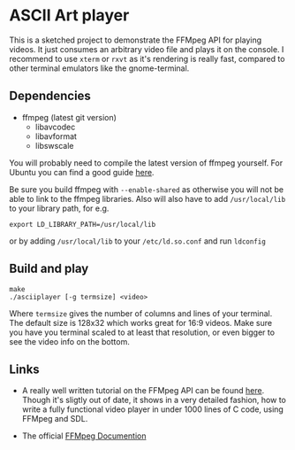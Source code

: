 ASCII Art player
================

This is a sketched project to demonstrate the FFMpeg API for playing videos.
It just consumes an arbitrary video file and plays it on the console.
I recommend to use `xterm` or `rxvt` as it's rendering is really fast, 
compared to other terminal emulators like the gnome-terminal.

Dependencies
------------

- ffmpeg (latest git version)
    * libavcodec
    * libavformat
    * libswscale

You will probably need to compile the latest version of ffmpeg
yourself. For Ubuntu you can find a good guide [here][build].

Be sure you build ffmpeg with `--enable-shared` as otherwise you will
not be able to link to the ffmpeg libraries.
Also will also have to add `/usr/local/lib` to your library path, for e.g.

    export LD_LIBRARY_PATH=/usr/local/lib

or by adding `/usr/local/lib` to your `/etc/ld.so.conf` and run
`ldconfig`

Build and play
--------------

    make
    ./asciiplayer [-g termsize] <video>

Where `termsize` gives the number of columns and lines of your terminal.
The default size is 128x32 which works great for 16:9 videos. Make sure
you have you terminal scaled to at least that resolution, or even bigger
to see the video info on the bottom.

Links
-----

+ A really well written tutorial on the FFMpeg API can be found [here][api]. Though it's sligtly out of date, it shows in a very detailed fashion, how to write a fully functional video player in under 1000 lines of C code, using FFMpeg and SDL. 

+ The official [FFMpeg Documention][doc]

[build]: http://ubuntuforums.org/showthread.php?t=786095 "build ffmpeg"
[api]: http://dranger.com/ffmpeg/ "dranger"
[doc]: http://ffmpeg.org/documentation.html "doc"

